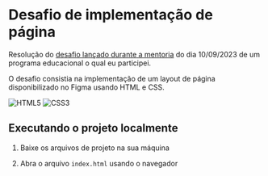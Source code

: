 # Desafio de implementação de página

Resolução do [desafio lançado durante a mentoria](https://github.com/milenaemmert/desenvolve-fullstack) do dia 10/09/2023 de um programa educacional o qual eu
participei.

O desafio consistia na implementação de um layout de página disponibilizado no
Figma usando HTML e CSS.

![HTML5](https://img.shields.io/badge/html5-%23E34F26.svg?style=for-the-badge&logo=html5&logoColor=white)
![CSS3](https://img.shields.io/badge/css3-%231572B6.svg?style=for-the-badge&logo=css3&logoColor=white)

## Executando o projeto localmente

1. Baixe os arquivos de projeto na sua máquina

2. Abra o arquivo `index.html` usando o navegador
